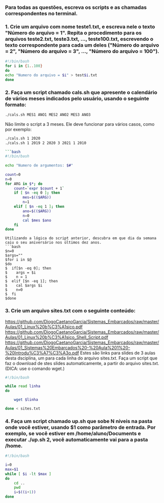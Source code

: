 ### Para todas as questões, escreva os scripts e as chamadas correspondentes no terminal.

### 1. Crie um arquivo com nome teste1.txt, e escreva nele o texto "Número do arquivo = 1". Repita o procedimento para os arquivos teste2.txt, teste3.txt, ..., teste100.txt, escrevendo o texto correspondente para cada um deles ("Número do arquivo = 2", "Número do arquivo = 3", ..., "Número do arquivo = 100").
```bash
#!/bin/bash
for i in {1..100}
do
echo "Numero do arquivo = $i" > test$i.txt
done
```

### 2. Faça um script chamado cals.sh que apresente o calendário de vários meses indicados pelo usuário, usando o seguinte formato:
```bash
./cals.sh MES1 ANO1 MES2 ANO2 MES3 ANO3
```
Não limite o script a 3 meses. Ele deve funcionar para vários casos, como por exemplo:
```bash
./cals.sh 1 2020
./cals.sh 1 2019 2 2020 3 2021 1 2010

```bash
#!/bin/bash
 
echo "Numero de argumentos: $#"
 
count=0
n=0
for ARG in $*; do
	count=`expr $count + 1`
	if [ $n -eq 0 ]; then
		mes=$(($ARG)) 
		n=1
	elif [ $n -eq 1 ]; then	
		ano=$(($ARG)) 
		n=0
		cal $mes $ano
	fi
done
```

```
Utilizando a lógica do script anterior, descubra em que dia da semana caiu o seu aniversário nos últimos dez anos.
```bash
$n=0
$args=""
$for i in $@
$do
$  if[$n -eq 0]; then
$    args = $i  
$    n = 1 
$  elif [$n -eq 1]; then
$    cal $args $i
$    n=0
$  fi
$done
```

### 3. Crie um arquivo sites.txt com o seguinte conteúdo:

https://github.com/DiogoCaetanoGarcia/Sistemas_Embarcados/raw/master/Aulas/01_Linux%20b%C3%A1sico.pdf
https://github.com/DiogoCaetanoGarcia/Sistemas_Embarcados/raw/master/Aulas/01_Linux%20b%C3%A1sico_Shell_Script.pdf
https://github.com/DiogoCaetanoGarcia/Sistemas_Embarcados/raw/master/Aulas/01_Sistemas%20Embarcados%20-%20Aula%201%20-%20Introdu%C3%A7%C3%A3o.pdf
Estes são links para slides de 3 aulas desta dsciplina, um para cada linha do arquivo sites.txt. Faça um script que faz o download de stes slides automaticamente, a partir do arquivo sites.txt. (DICA: use o comando wget.)

```bash
#!/bin/bash

while read linha
do

	wget $linha

done < sites.txt

```

### 4. Faça um script chamado up.sh que sobe N níveis na pasta onde você estiver, usando $1 como parâmetro de entrada. Por exemplo, se você estiver em /home/aluno/Documents e executar ./up.sh 2, você automaticamente vai para a pasta /home.

```bash
#!/bin/bash

i=0
max=$1
while [ $i -lt $max ]
do
	cd ..
	pwd
	i=$((i+1))
done
```
